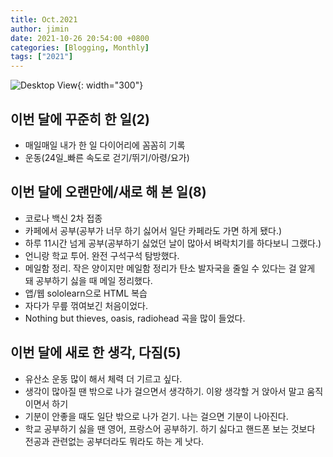 ```yaml
---
title: Oct.2021
author: jimin
date: 2021-10-26 20:54:00 +0800 
categories: [Blogging, Monthly]
tags: ["2021"]
---
```


![Desktop View](https://img1.daumcdn.net/thumb/R1280x0/?scode=mtistory2&fname=https%3A%2F%2Fblog.kakaocdn.net%2Fdn%2FxjQ3F%2FbtrjiLcRTnt%2FCIlWK89KYBMrCCefdXkK3k%2Fimg.jpg){: width="300"}

## 이번 달에 꾸준히 한 일(2)

- 매일매일 내가 한 일 다이어리에 꼼꼼히 기록
- 운동(24일_빠른 속도로 걷기/뛰기/아령/요가)

## 이번 달에 오랜만에/새로 해 본 일(8)

- 코로나 백신 2차 접종
- 카페에서 공부(공부가 너무 하기 싫어서 일단 카페라도 가면 하게 됐다.)
- 하루 11시간 넘게 공부(공부하기 싫었던 날이 많아서 벼락치기를 하다보니 그랬다.)
- 언니랑 학교 투어. 완전 구석구석 탐방했다.
- 메일함 정리. 작은 양이지만 메일함 정리가 탄소 발자국을 줄일 수 있다는 걸 알게 돼 공부하기 싫을 때 메일 정리했다.
- 앱/웹 sololearn으로 HTML 복습
- 자다가 무릎 꺾여보긴 처음이었다.
- Nothing but thieves, oasis, radiohead 곡을 많이 들었다.

## 이번 달에 새로 한 생각, 다짐(5)

- 유산소 운동 많이 해서 체력 더 기르고 싶다. 
- 생각이 많아질 땐 밖으로 나가 걸으면서 생각하기. 이왕 생각할 거 앉아서 말고 움직이면서 하기
- 기분이 안좋을 때도 일단 밖으로 나가 걷기. 나는 걸으면 기분이 나아진다.
- 학교 공부하기 싫을 땐 영어, 프랑스어 공부하기. 하기 싫다고 핸드폰 보는 것보다 전공과 관련없는 공부더라도 뭐라도 하는 게 낫다.